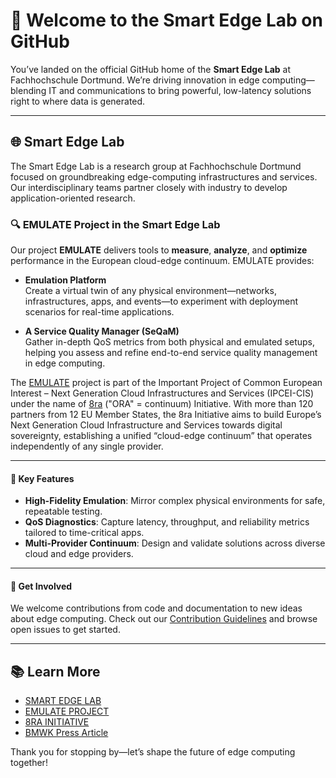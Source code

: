 # 👋 Welcome to the Smart Edge Lab on GitHub

You’ve landed on the official GitHub home of the **Smart Edge Lab** at Fachhochschule Dortmund. We’re driving innovation in edge computing—blending IT and communications to bring powerful, low-latency solutions right to where data is generated.

---

## 🌐 Smart Edge Lab  
The Smart Edge Lab is a research group at Fachhochschule Dortmund focused on groundbreaking edge-computing infrastructures and services. Our interdisciplinary teams partner closely with industry to develop application-oriented research. 

### 🔍 EMULATE  Project in the Smart Edge Lab  

Our project **EMULATE** delivers tools to **measure**, **analyze**, and **optimize** performance in the European cloud-edge continuum. EMULATE provides:

- **Emulation Platform**  
  Create a virtual twin of any physical environment—networks, infrastructures, apps, and events—to experiment with deployment scenarios for real-time applications.

- **A Service Quality Manager (SeQaM)**  
  Gather in-depth QoS metrics from both physical and emulated setups, helping you assess and refine end-to-end service quality management in edge computing.





The [EMULATE](https://www.fh-dortmund.de/microsite/smartedgelab/projekte/emulate.php?loc=en) project is part of the Important Project of Common European Interest – Next Generation Cloud Infrastructures and Services (IPCEI-CIS) under the name of [8ra](https://www.8ra.com/) ("ORA" = continuum) Initiative. With more than 120 partners from 12 EU Member States, the 8ra Initiative aims to build Europe’s Next Generation Cloud Infrastructure and Services towards digital sovereignty, establishing a unified “cloud-edge continuum” that operates independently of any single provider.


---

#### 🚀 Key Features  
- **High-Fidelity Emulation**: Mirror complex physical environments for safe, repeatable testing.  
- **QoS Diagnostics**: Capture latency, throughput, and reliability metrics tailored to time-critical apps.  
- **Multi-Provider Continuum**: Design and validate solutions across diverse cloud and edge providers.

---

#### 🤝 Get Involved  
We welcome contributions from code and documentation to new ideas about edge computing. Check out our [Contribution Guidelines](https://github.com/Smart-Edge-Lab/SeQaM/blob/main/Contributing.md) and browse open issues to get started.




---

## 📚 Learn More  

* [SMART EDGE LAB](https://www.fh-dortmund.de/microsite/smartedgelab/index.php)
* [EMULATE PROJECT](https://www.fh-dortmund.de/microsite/smartedgelab/projekte/emulate.php?loc=en)
* [8RA INITIATIVE](https://www.8ra.com/)
* [BMWK Press Article](https://www.bmwk.de/Redaktion/EN/Artikel/Industry/ipcei-cis.html)


Thank you for stopping by—let’s shape the future of edge computing together!

